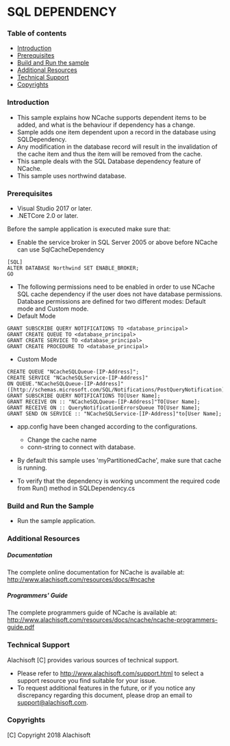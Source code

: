 # SQL DEPENDENCY

### Table of contents

* [Introduction](#introduction)
* [Prerequisites](#prerequisites)
* [Build and Run the sample](#build-and-run-the-sample)
* [Additional Resources](#additional-resources)
* [Technical Support](#technical-support)
* [Copyrights](#copyrights)

### Introduction

- This sample explains how NCache supports dependent items to be added, and what is the behaviour if dependency has a change.
- Sample adds one item dependent upon a record in the database using SQLDependency.
- Any modification in the database record will result in the invalidation of the cache item and thus the item will be removed from the cache.
- This sample deals with the SQL Database dependency feature of NCache.
- This sample uses northwind database. 

### Prerequisites

- Visual Studio 2017 or later.
- .NETCore 2.0 or later.

Before the sample application is executed make sure that:

- Enable the service broker in SQL Server 2005 or above before NCache can use SqlCacheDependency
```
[SQL]
ALTER DATABASE Northwind SET ENABLE_BROKER;
GO
```
- The following permissions need to be enabled in order to use NCache SQL cache dependency if the user does not have database permissions. 
Database permissions are defined for two different modes: Default mode and Custom mode.
- Default Mode
```
GRANT SUBSCRIBE QUERY NOTIFICATIONS TO <database_principal>
GRANT CREATE QUEUE TO <database_principal>
GRANT CREATE SERVICE TO <database_principal>
GRANT CREATE PROCEDURE TO <database_principal>
```
- Custom Mode
```
CREATE QUEUE "NCacheSQLQueue-[IP-Address]";
CREATE SERVICE "NCacheSQLService-[IP-Address]"
ON QUEUE."NCacheSQLQueue-[IP-Address]"([http://schemas.microsoft.com/SQL/Notifications/PostQueryNotification]);
GRANT SUBSCRIBE QUERY NOTIFICATIONS TO[User Name];
GRANT RECEIVE ON :: "NCacheSQLQueue-[IP-Address]"TO[User Name];
GRANT RECEIVE ON :: QueryNotificationErrorsQueue TO[User Name];
GRANT SEND ON SERVICE :: "NCacheSQLService-[IP-Address]"to[User Name];
```
- app.config have been changed according to the configurations. 
	- Change the cache name 
	- conn-string to connect with database.
	
- By default this sample uses 'myPartitionedCache', make sure that cache is running. 
- To verify that the dependency is working uncomment the required code from Run() method in SQLDependency.cs

### Build and Run the Sample
    
- Run the sample application.

### Additional Resources

##### Documentation
The complete online documentation for NCache is available at:
http://www.alachisoft.com/resources/docs/#ncache

##### Programmers' Guide
The complete programmers guide of NCache is available at:
http://www.alachisoft.com/resources/docs/ncache/ncache-programmers-guide.pdf

### Technical Support

Alachisoft [C] provides various sources of technical support. 

- Please refer to http://www.alachisoft.com/support.html to select a support resource you find suitable for your issue.
- To request additional features in the future, or if you notice any discrepancy regarding this document, please drop an email to [support@alachisoft.com](mailto:support@alachisoft.com).

### Copyrights

[C] Copyright 2018 Alachisoft 